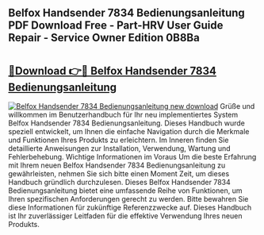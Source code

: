 ## Belfox Handsender 7834 Bedienungsanleitung PDF Download Free - Part-HRV User Guide Repair - Service Owner Edition 0B8Ba

# <h2><a href="http://df0kuk.blite.top/?on=Belfox+Handsender+7834+Bedienungsanleitung">🔗Download 👉🔴 Belfox Handsender 7834 Bedienungsanleitung</a></h2>

[![Belfox Handsender 7834 Bedienungsanleitung new download](https://i.imgur.com/lujVjoI.png)](http://df0kuk.blite.top/?on=Belfox+Handsender+7834+Bedienungsanleitung)
Grüße und willkommen im Benutzerhandbuch für Ihr neu implementiertes System Belfox Handsender 7834 Bedienungsanleitung. Dieses Handbuch wurde speziell entwickelt, um Ihnen die einfache Navigation durch die Merkmale und Funktionen Ihres Produkts zu erleichtern. Im Inneren finden Sie detaillierte Anweisungen zur Installation, Verwendung, Wartung und Fehlerbehebung. Wichtige Informationen im Voraus Um die beste Erfahrung mit Ihrem neuen Belfox Handsender 7834 Bedienungsanleitung zu gewährleisten, nehmen Sie sich bitte einen Moment Zeit, um dieses Handbuch gründlich durchzulesen. Dieses Belfox Handsender 7834 Bedienungsanleitung bietet eine umfassende Reihe von Funktionen, um Ihren spezifischen Anforderungen gerecht zu werden. Bitte bewahren Sie diese Informationen für zukünftige Referenzzwecke auf. Dieses Handbuch ist Ihr zuverlässiger Leitfaden für die effektive Verwendung Ihres neuen Produkts.
